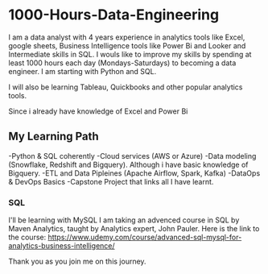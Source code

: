 # 1000-Hours-Data-Engineering
I am a data analyst with 4 years experience in analytics tools like Excel, google sheets, Business Intelligence tools like Power Bi and Looker and Intermediate skills in SQL. I wouls like to improve my skills by spending at least 1000 hours each day (Mondays-Saturdays) to becoming a data engineer. I am starting with Python and SQL.

I will also be learning Tableau, Quickbooks and other popular analytics tools.

Since i already have knowledge of Excel and Power Bi
## My Learning Path
-Python & SQL coherently
-Cloud services (AWS or Azure)
-Data modeling (Snowflake, Redshift and Bigquery). Although i have basic knowledge of Bigquery.
-ETL and Data Pipleines (Apache Airflow, Spark, Kafka)
-DataOps & DevOps Basics
-Capstone Project that links all I have learnt.


### SQL
I'll be learning with MySQL
I am taking an advenced course in SQL by Maven Analytics, taught by Analytics expert, John Pauler.
Here is the link to the course: https://www.udemy.com/course/advanced-sql-mysql-for-analytics-business-intelligence/ 

Thank you as you join me on this journey.
